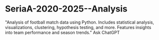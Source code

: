 # SeriaA-2020-2025--Analysis
"Analysis of football match data using Python. Includes statistical analysis, visualizations, clustering, hypothesis testing, and more. Features insights into team performance and season trends."          Ask ChatGPT
